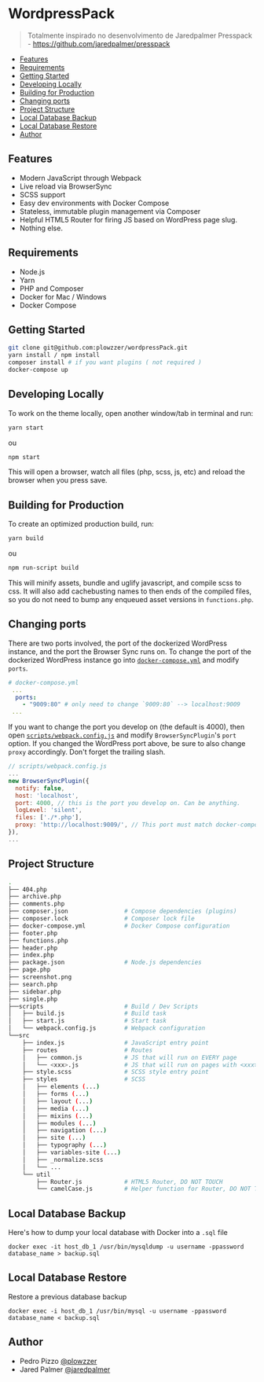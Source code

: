 # WordpressPack

> Totalmente inspirado no desenvolvimento de Jaredpalmer Presspack - https://github.com/jaredpalmer/presspack

<!-- START doctoc generated TOC please keep comment here to allow auto update -->
<!-- DON'T EDIT THIS SECTION, INSTEAD RE-RUN doctoc TO UPDATE -->

- [Features](#features)
- [Requirements](#requirements)
- [Getting Started](#getting-started)
- [Developing Locally](#developing-locally)
- [Building for Production](#building-for-production)
- [Changing ports](#changing-ports)
- [Project Structure](#project-structure)
- [Local Database Backup](#local-database-backup)
- [Local Database Restore](#local-database-restore)
- [Author](#author)

<!-- END doctoc generated TOC please keep comment here to allow auto update -->

## Features

- Modern JavaScript through Webpack
- Live reload via BrowserSync
- SCSS support
- Easy dev environments with Docker Compose
- Stateless, immutable plugin management via Composer
- Helpful HTML5 Router for firing JS based on WordPress page slug.
- Nothing else.

## Requirements

- Node.js
- Yarn
- PHP and Composer
- Docker for Mac / Windows
- Docker Compose

## Getting Started

```bash
git clone git@github.com:plowzzer/wordpressPack.git
yarn install / npm install
composer install # if you want plugins ( not required )
docker-compose up
```

## Developing Locally

To work on the theme locally, open another window/tab in terminal and run:

```bash
yarn start
```

ou

```bash
npm start
```

This will open a browser, watch all files (php, scss, js, etc) and reload the
browser when you press save.

## Building for Production

To create an optimized production build, run:

```bash
yarn build
```

ou 

```bash
npm run-script build
```

This will minify assets, bundle and uglify javascript, and compile scss to css.
It will also add cachebusting names to then ends of the compiled files, so you
do not need to bump any enqueued asset versions in `functions.php`.

## Changing ports

There are two ports involved, the port of the dockerized WordPress instance,
and the port the Browser Sync runs on. To change the port of the dockerized
WordPress instance go into [`docker-compose.yml`](docker-compose.yml#L25) and
modify `ports`.

```yml
# docker-compose.yml
 ...
  ports:
    - "9009:80" # only need to change `9009:80` --> localhost:9009
 ...
```

If you want to change the port you develop on (the default is 4000), then open
[`scripts/webpack.config.js`](scripts/webpack.config.js#L119) and modify
`BrowserSyncPlugin`'s `port` option. If you changed the WordPress port above,
be sure to also change `proxy` accordingly. Don't forget the trailing slash.

```js
// scripts/webpack.config.js
...
new BrowserSyncPlugin({
  notify: false,
  host: 'localhost',
  port: 4000, // this is the port you develop on. Can be anything.
  logLevel: 'silent',
  files: ['./*.php'],
  proxy: 'http://localhost:9009/', // This port must match docker-compose.yml
}),
...
```

## Project Structure

```bash
.
├── 404.php
├── archive.php
├── comments.php
├── composer.json                # Compose dependencies (plugins)
├── composer.lock                # Composer lock file
├── docker-compose.yml           # Docker Compose configuration
├── footer.php
├── functions.php
├── header.php
├── index.php
├── package.json                 # Node.js dependencies
├── page.php
├── screenshot.png               
├── search.php
├── sidebar.php
├── single.php
├──scripts                       # Build / Dev Scripts
│   ├── build.js                 # Build task
│   ├── start.js                 # Start task
│   └── webpack.config.js        # Webpack configuration
└──src
    ├── index.js                 # JavaScript entry point
    ├── routes                   # Routes
    │   ├── common.js            # JS that will run on EVERY page
    │   └── <xxx>.js             # JS that will run on pages with <xxx> slug
    ├── style.scss               # SCSS style entry point
    ├── styles                   # SCSS
    │   ├── elements (...)
    │   ├── forms (...)
    │   ├── layout (...)
    │   ├── media (...)
    │   ├── mixins (...)
    │   ├── modules (...)
    │   ├── navigation (...)
    │   ├── site (...)
    │   ├── typography (...)
    │   ├── variables-site (...)
    │   ├── _normalize.scss
    │   └── ...
    └── util
        ├── Router.js            # HTML5 Router, DO NOT TOUCH
        └── camelCase.js         # Helper function for Router, DO NOT TOUCH
```

## Local Database Backup

Here's how to dump your local database with Docker into a `.sql` file

```aidl
docker exec -it host_db_1 /usr/bin/mysqldump -u username -ppassword database_name > backup.sql
```

## Local Database Restore

Restore a previous database backup

```aidl
docker exec -i host_db_1 /usr/bin/mysql -u username -ppassword database_name < backup.sql
```

## Author

- Pedro Pizzo [@plowzzer](https://twitter.com/plowzzer)
- Jared Palmer [@jaredpalmer](https://twitter.com/jaredpalmer)
